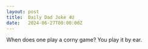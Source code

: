 ```yaml
---
layout: post
title:  Daily Dad Joke 4U
date:   2024-06-27T00:00:00Z
---
```

When does one play a corny game? You play it by ear.
